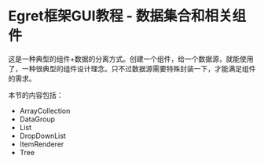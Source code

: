 Egret框架GUI教程 - 数据集合和相关组件
===============

这是一种典型的组件+数据的分离方式。创建一个组件，给一个数据源，就能使用了，一种很典型的组件设计理念。只不过数据源需要特殊封装一下，才能满足组件的需求。

本节的内容包括：

* ArrayCollection
* DataGroup
* List
* DropDownList
* ItemRenderer
* Tree